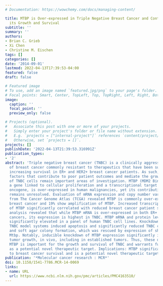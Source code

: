 ```yaml
---
# Documentation: https://wowchemy.com/docs/managing-content/

title: MTBP is Over-expressed in Triple Negative Breast Cancer and Contributes to
  its Growth and Survival
subtitle: ''
summary: ''
authors:
- Brian C. Grieb
- Xi Chen
- Christine M. Eischen
tags: []
categories: []
date: '2014-09-01'
lastmod: 2022-04-13T17:39:53-04:00
featured: false
draft: false

# Featured image
# To use, add an image named `featured.jpg/png` to your page's folder.
# Focal points: Smart, Center, TopLeft, Top, TopRight, Left, Right, BottomLeft, Bottom, BottomRight.
image:
  caption: ''
  focal_point: ''
  preview_only: false

# Projects (optional).
#   Associate this post with one or more of your projects.
#   Simply enter your project's folder or file name without extension.
#   E.g. `projects = ["internal-project"]` references `content/project/deep-learning/index.md`.
#   Otherwise, set `projects = []`.
projects: []
publishDate: '2022-04-13T21:39:53.316991Z'
publication_types:
- '2'
abstract: 'Triple negative breast cancer (TNBC) is a clinically aggressive subtype
  of breast cancer commonly resistant to therapeutics that have been successful in
  increasing survival in ER+ and HER2+ breast cancer patients. As such, identifying
  factors that contribute to poor patient outcomes and mediate the growth and survival
  of TNBC cells remain important areas of investigation. MTBP (MDM2 Binding Protein),
  a gene linked to cellular proliferation and a transcriptional target of the MYC
  oncogene, is over-expressed in human malignancies, yet its contribution to cancer
  remains unresolved. Evaluation of mRNA expression and copy number variation data
  from The Cancer Genome Atlas (TCGA) revealed MTBP is commonly over-expressed in
  breast cancer and 19% show amplification of MTBP. Increased transcript or gene amplification
  of MTBP significantly correlated with reduced breast cancer patient survival. Further
  analysis revealed that while MTBP mRNA is over-expressed in both ER+ and HER2+ breast
  cancers, its expression is highest in TNBC. MTBP mRNA and protein levels were also
  significantly elevated in a panel of human TNBC cell lines. Knockdown of MTBP in
  TNBC model systems induced apoptosis and significantly reduced TNBC cell growth
  and soft agar colony formation, which was rescued by expression of shRNA-resistant
  Mtbp. Notably, inducible knockdown of MTBP expression significantly impaired TNBC
  tumor growth, in vivo, including in established tumors. Thus, these data emphasize
  MTBP is important for the growth and survival of TNBC and warrants further investigation
  as a potential novel therapeutic target. Implications: MTBP significantly contributes
  to breast cancer survival and is a potential novel therapeutic target in TNBC.'
publication: '*Molecular cancer research : MCR*'
doi: 10.1158/1541-7786.MCR-14-0069
links:
- name: URL
  url: https://www.ncbi.nlm.nih.gov/pmc/articles/PMC4163510/
---
```

